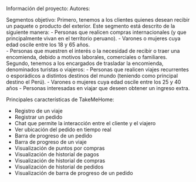 Información del proyecto:
Autores: 

Segmentos objetivo:
Primero, tenemos a los clientes quienes desean recibir un paquete o producto del exterior. 
Este segmento está descrito de la siguiente manera: 
	- Personas que realicen compras internacionales (y que principalmente vivan en el territorio peruano). 
	- Varones o mujeres cuya edad oscile entre los 18 y 65 años.	
	- Personas que muestren el interés o la necesidad de recibir o traer una encomienda, debido a motivos laborales, comerciales o familiares. 
Segundo, tenemos a los encargados de trasladar la encomienda, denominados turistas o viajeros:
	- Personas que realicen viajes recurrentes o esporádicos a distintos destinos del mundo (teniendo como principal destino el Perú).
	- Varones o mujeres cuya edad oscile entre los 25 y 40 años
	- Personas interesadas en viajar que deseen obtener un ingreso extra.
	
Principales características de TakeMeHome:
- Registro de un viaje 
- Registrar un pedido
- Chat que permite la interacción entre el cliente y el viajero 
- Ver ubicación del pedido en tiempo real
- Barra de progreso de un pedido
- Barra de progreso de un viaje
- Visualización de puntos por compras
- Visualización de historial de pagos 
- Visualización de historial de compras
- Visualización de historial de pedidos
- Visualización de barra de progreso de un pedido
